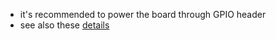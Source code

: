 - it's recommended to power the board through GPIO header
- see also these [details](../board_details/pine64.md)
